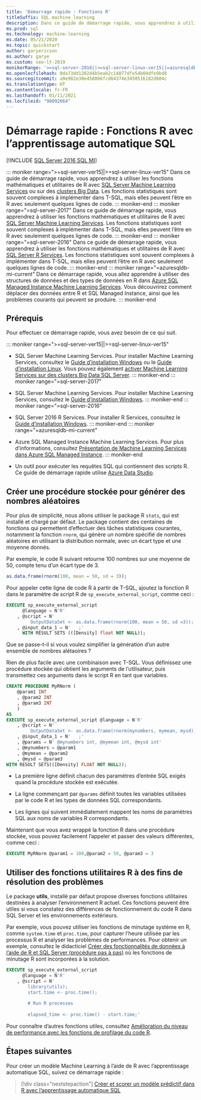 ```yaml
---
title: 'Démarrage rapide : Fonctions R'
titleSuffix: SQL machine learning
description: Dans ce guide de démarrage rapide, vous apprendrez à utiliser les fonctions mathématiques et utilitaires de R avec l’apprentissage automatique SQL.
ms.prod: sql
ms.technology: machine-learning
ms.date: 05/21/2020
ms.topic: quickstart
author: garyericson
ms.author: garye
ms.custom: seo-lt-2019
monikerRange: '>=sql-server-2016||>=sql-server-linux-ver15||=azuresqldb-mi-current'
ms.openlocfilehash: 0da73dd1202d4b5eab2c14077dfe54b04dfe9bd8
ms.sourcegitcommit: a9e982e30e458866fcd64374e3458516182d604c
ms.translationtype: HT
ms.contentlocale: fr-FR
ms.lasthandoff: 01/11/2021
ms.locfileid: "98092664"
---
```

# <a name="quickstart-r-functions-with-sql-machine-learning"></a>Démarrage rapide : Fonctions R avec l’apprentissage automatique SQL
[!INCLUDE [SQL Server 2016 SQL MI](../../includes/applies-to-version/sqlserver2016-asdbmi.md)]

::: moniker range=">=sql-server-ver15||>=sql-server-linux-ver15"
Dans ce guide de démarrage rapide, vous apprendrez à utiliser les fonctions mathématiques et utilitaires de R avec [SQL Server Machine Learning Services](../sql-server-machine-learning-services.md) ou sur des [clusters Big Data](../../big-data-cluster/machine-learning-services.md). Les fonctions statistiques sont souvent complexes à implémenter dans T-SQL, mais elles peuvent l’être en R avec seulement quelques lignes de code.
::: moniker-end
::: moniker range="=sql-server-2017"
Dans ce guide de démarrage rapide, vous apprendrez à utiliser les fonctions mathématiques et utilitaires de R avec [SQL Server Machine Learning Services](../sql-server-machine-learning-services.md). Les fonctions statistiques sont souvent complexes à implémenter dans T-SQL, mais elles peuvent l’être en R avec seulement quelques lignes de code.
::: moniker-end
::: moniker range="=sql-server-2016"
Dans ce guide de démarrage rapide, vous apprendrez à utiliser les fonctions mathématiques et utilitaires de R avec [SQL Server R Services](../r/sql-server-r-services.md). Les fonctions statistiques sont souvent complexes à implémenter dans T-SQL, mais elles peuvent l’être en R avec seulement quelques lignes de code.
::: moniker-end
::: moniker range="=azuresqldb-mi-current"
Dans ce démarrage rapide, vous allez apprendre à utiliser des structures de données et des types de données en R dans [Azure SQL Managed Instance Machine Learning Services](/azure/azure-sql/managed-instance/machine-learning-services-overview). Vous découvrirez comment déplacer des données entre R et SQL Managed Instance, ainsi que les problèmes courants qui peuvent se produire.
::: moniker-end

## <a name="prerequisites"></a>Prérequis

Pour effectuer ce démarrage rapide, vous avez besoin de ce qui suit.

::: moniker range=">=sql-server-ver15||>=sql-server-linux-ver15"
- SQL Server Machine Learning Services. Pour installer Machine Learning Services, consultez le [Guide d’installation Windows](../install/sql-machine-learning-services-windows-install.md) ou le [Guide d’installation Linux](../../linux/sql-server-linux-setup-machine-learning.md?toc=%2Fsql%2Fmachine-learning%2Ftoc.json). Vous pouvez également [activer Machine Learning Services sur des clusters Big Data SQL Server](../../big-data-cluster/machine-learning-services.md).
::: moniker-end
::: moniker range="=sql-server-2017"
- SQL Server Machine Learning Services. Pour installer Machine Learning Services, consultez le [Guide d’installation Windows](../install/sql-machine-learning-services-windows-install.md). 
::: moniker-end
::: moniker range="=sql-server-2016"
- SQL Server 2016 R Services. Pour installer R Services, consultez le [Guide d’installation Windows](../install/sql-r-services-windows-install.md).
::: moniker-end
::: moniker range="=azuresqldb-mi-current"
- Azure SQL Managed Instance Machine Learning Services. Pour plus d’informations, consultez [Présentation de Machine Learning Services dans Azure SQL Managed Instance](/azure/azure-sql/managed-instance/machine-learning-services-overview).
::: moniker-end

- Un outil pour exécuter les requêtes SQL qui contiennent des scripts R. Ce guide de démarrage rapide utilise [Azure Data Studio](../../azure-data-studio/what-is-azure-data-studio.md).

## <a name="create-a-stored-procedure-to-generate-random-numbers"></a>Créer une procédure stockée pour générer des nombres aléatoires

Pour plus de simplicité, nous allons utiliser le package R `stats`, qui est installé et chargé par défaut. Le package contient des centaines de fonctions qui permettent d’effectuer des tâches statistiques courantes, notamment la fonction `rnorm`, qui génère un nombre spécifié de nombres aléatoires en utilisant la distribution normale, avec un écart type et une moyenne donnés.

Par exemple, le code R suivant retourne 100 nombres sur une moyenne de 50, compte tenu d’un écart type de 3.

```R
as.data.frame(rnorm(100, mean = 50, sd = 3));
```

Pour appeler cette ligne de code R à partir de T-SQL, ajoutez la fonction R dans le paramètre de script R de `sp_execute_external_script`, comme ceci :

```sql
EXECUTE sp_execute_external_script
      @language = N'R'
    , @script = N'
         OutputDataSet <- as.data.frame(rnorm(100, mean = 50, sd =3));'
    , @input_data_1 = N'   ;'
      WITH RESULT SETS (([Density] float NOT NULL));
```

Que se passe-t-il si vous voulez simplifier la génération d’un autre ensemble de nombres alétaoires ?

Rien de plus facile avec une combinaison avec T-SQL. Vous définissez une procédure stockée qui obtient les arguments de l’utilisateur, puis transmettez ces arguments dans le script R en tant que variables.

```sql
CREATE PROCEDURE MyRNorm (
    @param1 INT
    , @param2 INT
    , @param3 INT
    )
AS
EXECUTE sp_execute_external_script @language = N'R'
    , @script = N'
         OutputDataSet <- as.data.frame(rnorm(mynumbers, mymean, mysd));'
    , @input_data_1 = N'   ;'
    , @params = N' @mynumbers int, @mymean int, @mysd int'
    , @mynumbers = @param1
    , @mymean = @param2
    , @mysd = @param3
WITH RESULT SETS(([Density] FLOAT NOT NULL));
```

- La première ligne définit chacun des paramètres d’entrée SQL exigés quand la procédure stockée est exécutée.

- La ligne commençant par `@params` définit toutes les variables utilisées par le code R et les types de données SQL correspondants.

- Les lignes qui suivent immédiatement mappent les noms de paramètres SQL aux noms de variables R correspondants.

Maintenant que vous avez wrappé la fonction R dans une procédure stockée, vous pouvez facilement l’appeler et passer des valeurs différentes, comme ceci :

```sql
EXECUTE MyRNorm @param1 = 100,@param2 = 50, @param3 = 3
```

## <a name="use-r-utility-functions-for-troubleshooting"></a>Utiliser des fonctions utilitaires R à des fins de résolution des problèmes

Le package **utils**, installé par défaut propose diverses fonctions utilitaires destinées à analyser l’environnement R actuel. Ces fonctions peuvent être utiles si vous constatez des différences de fonctionnement du code R dans SQL Server et les environnements extérieurs.

Par exemple, vous pouvez utiliser les fonctions de minutage système en R, comme `system.time` et `proc.time`, pour capturer l’heure utilisée par les processus R et analyser les problèmes de performances. Pour obtenir un exemple, consultez le didacticiel [Créer des fonctionnalités de données à l’aide de R et SQL Server (procédure pas à pas)](../tutorials/walkthrough-create-data-features.md) où les fonctions de minutage R sont incorporées à la solution.

```sql
EXECUTE sp_execute_external_script
      @language = N'R'
    , @script = N'
        library(utils);
        start.time <- proc.time();
        
        # Run R processes
        
        elapsed_time <- proc.time() - start.time;'
```

Pour connaître d’autres fonctions utiles, consultez [Amélioration du niveau de performance avec les fonctions de profilage du code R](../r/using-r-code-profiling-functions.md).

## <a name="next-steps"></a>Étapes suivantes

Pour créer un modèle Machine Learning à l’aide de R avec l’apprentissage automatique SQL, suivez ce démarrage rapide :

> [!div class="nextstepaction"]
> [Créer et scorer un modèle prédictif dans R avec l’apprentissage automatique SQL](quickstart-r-train-score-model.md)